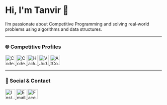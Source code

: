 # Hi, I'm Tanvir 👋

I’m passionate about Competitive Programming and solving real‑world problems using algorithms and data structures.

---

### 🌐 Competitive Profiles

<p align="left">
  <a href="https://codeforces.com/profile/iamtanvir2003" target="_blank">
    <img src="https://upload.wikimedia.org/wikipedia/commons/0/0e/Codeforces_logo.svg" alt="Codeforces" width="32" />
  </a>
  <a href="https://www.codechef.com/users/tanvir_156" target="_blank">
    <img src="https://www.codechef.com/files/cc-logo.svg" alt="CodeChef" width="32" />
  </a>
  <a href="https://www.hackerrank.com/profile/iamtanvir2003" target="_blank">
    <img src="https://upload.wikimedia.org/wikipedia/commons/6/6b/HackerRank_logo.svg" alt="HackerRank" width="32" />
  </a>
  <a href="https://vjudge.net/user/tanvir_156" target="_blank">
    <img src="https://upload.wikimedia.org/wikipedia/commons/0/0f/VJudge_logo.svg" alt="VJudge" width="32" />
  </a>
  <a href="https://atcoder.jp/users/tanvir_156" target="_blank">
    <img src="https://upload.wikimedia.org/wikipedia/commons/8/80/AtCoder_logo.svg" alt="AtCoder" width="32" />
  </a>
</p>

---

### 📱 Social & Contact

<p align="left">
  <a href="https://www.instagram.com/_tanvir.17_" target="_blank">
    <img src="https://upload.wikimedia.org/wikipedia/commons/e/e7/Instagram_logo_2016.svg" alt="Instagram" width="32" />
  </a>
  <a href="mailto:iamtanvir2003@gmail.com" target="_blank">
    <img src="https://upload.wikimedia.org/wikipedia/commons/4/4e/Mail_%28iOS%29.svg" alt="Email" width="32" />
  </a>
  <a href="https://www.facebook.com/md.tanvirhasanchowdhury2003" target="_blank">
    <img src="https://upload.wikimedia.org/wikipedia/commons/c/c2/F_icon.svg" alt="Facebook" width="32" />
  </a>
</p>
